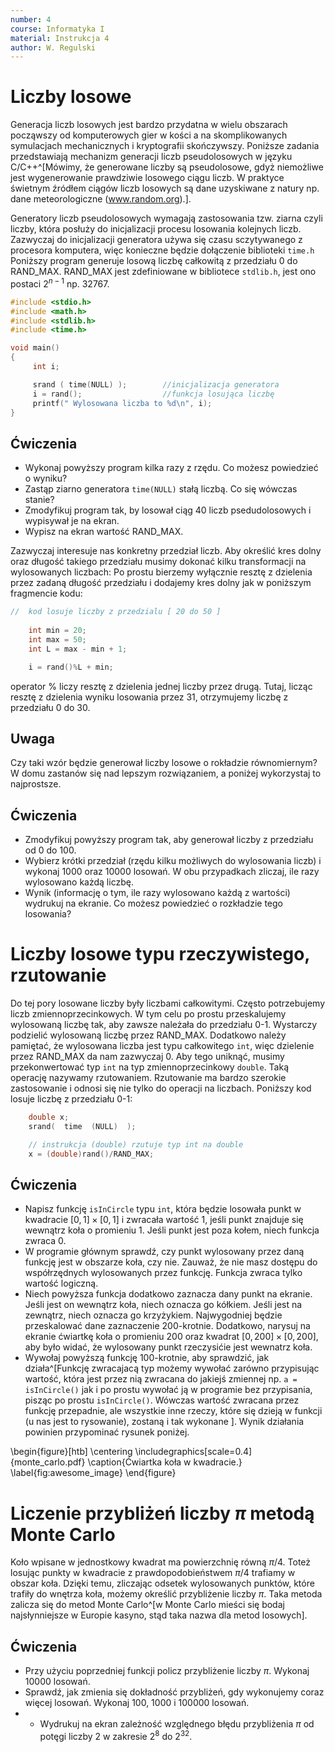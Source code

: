 ```yaml
---
number: 4
course: Informatyka I
material: Instrukcja 4
author: W. Regulski
---
```



# Liczby losowe
Generacja liczb losowych jest bardzo przydatna w wielu obszarach począwszy od komputerowych gier w kości a na skomplikowanych symulacjach mechanicznych i kryptografii skończywszy.
Poniższe zadania przedstawiają mechanizm generacji liczb pseudolosowych w języku C/C++^[Mówimy, że generowane liczby są pseudolosowe, gdyż niemożliwe jest wygenerowanie prawdziwie losowego ciągu liczb. W praktyce świetnym źródłem ciągów liczb losowych są dane uzyskiwane z natury  np. dane meteorologiczne (www.random.org).].

Generatory liczb pseudolosowych wymagają zastosowania tzw. ziarna czyli liczby, która posłuży do inicjalizacji procesu losowania kolejnych liczb. Zazwyczaj do inicjalizacji generatora używa się czasu sczytywanego z procesora komputera, więc konieczne będzie dołączenie biblioteki `time.h`
Poniższy program generuje losową liczbę całkowitą z przedziału 0 do RAND\_MAX. RAND\_MAX jest zdefiniowane w bibliotece `stdlib.h`, jest ono postaci $2^{n-1}$  np. 32767.

```c++
#include <stdio.h>
#include <math.h>
#include <stdlib.h>
#include <time.h>

void main()
{
     int i;

     srand ( time(NULL) );        //inicjalizacja generatora
     i = rand();                  //funkcja losująca liczbę
     printf(" Wylosowana liczba to %d\n", i);
}
```


## Ćwiczenia
- Wykonaj powyższy program kilka razy z rzędu. Co możesz powiedzieć o wyniku? 
- Zastąp ziarno generatora `time(NULL)` stałą liczbą. Co się wówczas stanie?
- Zmodyfikuj program tak, by losował ciąg 40 liczb psedudolosowych i wypisywał je na ekran.
- Wypisz na ekran wartość RAND\_MAX.

Zazwyczaj interesuje nas konkretny przedział liczb. Aby określić kres dolny oraz długość takiego przedziału musimy dokonać kilku transformacji na wylosowanych liczbach:
Po prostu bierzemy  wyłącznie resztę z dzielenia przez zadaną długość przedziału i dodajemy kres dolny jak w poniższym fragmencie kodu:

```c++
//  kod losuje liczby z przedzialu [ 20 do 50 ]
	
	int min = 20;
	int max = 50;
	int L = max - min + 1;

	i = rand()%L + min;
```

operator % liczy resztę z dzielenia jednej liczby przez drugą. Tutaj, licząc resztę z dzielenia wyniku losowania przez 31,  otrzymujemy liczbę z przedziału 0 do 30. 

## Uwaga
Czy taki wzór będzie generował liczby losowe o rokładzie równomiernym? W domu zastanów się nad lepszym rozwiązaniem, a poniżej wykorzystaj to najprostsze.

## Ćwiczenia
- Zmodyfikuj powyższy program tak, aby generował liczby z przedziału od 0 do 100.
- Wybierz krótki przedział (rzędu kilku możliwych do wylosowania liczb) i wykonaj 1000 oraz 10000 losowań. W obu przypadkach zliczaj, ile razy wylosowano każdą liczbę.
- Wynik (informację o tym, ile razy wylosowano każdą z wartości) wydrukuj na ekranie. Co możesz powiedzieć o rozkładzie tego losowania?


# Liczby losowe typu rzeczywistego, rzutowanie
Do tej pory losowane liczby były liczbami całkowitymi. Często potrzebujemy liczb zmiennoprzecinkowych. W tym celu po prostu przeskalujemy wylosowaną liczbę tak, aby zawsze należała do przedziału 0-1. Wystarczy podzielić wylosowaną liczbę przez RAND\_MAX. Dodatkowo należy pamiętać, że wylosowana liczba jest typu całkowitego `int`, więc dzielenie przez RAND\_MAX da nam zazwyczaj 0. Aby tego uniknąć, musimy przekonwertować typ `int` na typ zmiennoprzecinkowy 
`double`. Taką operację nazywamy rzutowaniem. Rzutowanie ma bardzo szerokie zastosowanie i odnosi się nie tylko do operacji na liczbach.
Poniższy kod losuje liczbę z przedziału 0-1:

```c++
    double x;
    srand(  time  (NULL)  );

    // instrukcja (double) rzutuje typ int na double
    x = (double)rand()/RAND_MAX;

```








## Ćwiczenia
- Napisz funkcję `isInCircle` typu `int`, która będzie losowała punkt w kwadracie $[0,1]\times[0,1]$ i zwracała wartość 1, jeśli punkt znajduje się wewnątrz koła o promieniu 1. Jeśli punkt jest poza kołem, niech funkcja zwraca 0.
- W programie głównym sprawdź, czy punkt wylosowany przez daną funkcję jest w obszarze koła, czy nie. Zauważ, że nie masz dostępu do współrzędnych wylosowanych przez funkcję. Funkcja zwraca tylko wartość logiczną.
- Niech powyższa funkcja dodatkowo zaznacza dany punkt na ekranie. Jeśli jest on wewnątrz koła, niech oznacza go kółkiem. Jeśli jest na zewnątrz, niech oznacza go krzyżykiem. Najwygodniej będzie przeskalować dane zaznaczenie 200-krotnie. Dodatkowo, narysuj na ekranie ćwiartkę koła o promieniu 200 oraz kwadrat  $[0,200]\times[0,200]$, aby było widać, że wylosowany punkt rzeczysićie jest wewnatrz koła.
- Wywołaj powyższą funkcję 100-krotnie, aby sprawdzić, jak działa^[Funkcję zwracajacą typ możemy wywołać zarówno przypisując wartość, która jest przez nią zwracana do jakiejś zmiennej np. `a = isInCircle()` jak i po prostu wywołać ją w programie bez przypisania, pisząc po prostu `isInCircle()`. Wówczas wartość zwracana przez funkcję przepadnie, ale wszystkie inne rzeczy, które się dzieją w funkcji (u nas jest to rysowanie), zostaną i tak wykonane ]. Wynik działania powinien przypominać rysunek poniżej.

\begin{figure}[htb]
\centering
\includegraphics[scale=0.4]{monte_carlo.pdf}
\caption{Ćwiartka koła w kwadracie.}
\label{fig:awesome_image}
\end{figure}


# Liczenie przybliżeń liczby $\pi$ metodą Monte Carlo
Koło wpisane w jednostkowy kwadrat ma powierzchnię równą  $\pi/4$. Toteż losując punkty w kwadracie z prawdopodobieństwem  $\pi/4$ trafiamy w obszar koła. 
Dzięki temu, zliczając odsetek wylosowanych punktów, które trafiły do wnętrza koła, możemy określić przybliżenie liczby   $\pi$. Taka metoda zalicza się do metod Monte Carlo^[w Monte Carlo mieści się bodaj najsłynniejsze w Europie kasyno, stąd taka nazwa dla metod losowych]. 


## Ćwiczenia
- Przy użyciu poprzedniej funkcji policz przybliżenie liczby $\pi$. Wykonaj 10000 losowań.
- Sprawdź, jak zmienia się dokładność przybliżeń, gdy wykonujemy coraz więcej losowań. Wykonaj 100, 1000 i 100000  losowań. 
- *  Wydrukuj na ekran zależność względnego błędu przybliżenia $\pi$ od potęgi liczby 2 w zakresie  $2^{8}$ do $2^{32}$.






